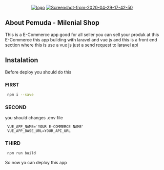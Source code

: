 <p align='center'> 
<a href="https://ibb.co/fSjGdW6"><img src="https://i.ibb.co/H25pTyw/logo.png" alt="logo" border="0"></a>
<a href="https://ibb.co/C7H3qkF"><img src="https://i.ibb.co/9TrkJFj/Screenshot-from-2020-04-29-17-42-50.png" alt="Screenshot-from-2020-04-29-17-42-50" border="0"></a>
</p>

## About Pemuda - Milenial Shop 
 

  This is a E-Commerce app good for all seller you can sell your produk at this E-Commerce
  this app building with laravel and vue js and this is a front end section where this is use a vue js
  just a send request to laravel api


## Instalation
Before deploy you should do this

### FIRST
```bash
 npm i --save
```

### SECOND
you should changes .env file 

```env
 VUE_APP_NAME='YOUR E-COMMERCE NAME'
 VUE_APP_BASE_URL=YOUR_API_URL
```
### THIRD
```bash
 npm run build
```
So now yo can deploy this app
